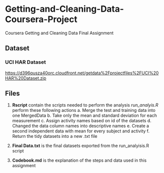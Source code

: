 # Getting-and-Cleaning-Data-Coursera-Project
Coursera Getting and Cleaning Data Final Assignment

## Dataset
### UCI HAR Dataset
https://d396qusza40orc.cloudfront.net/getdata%2Fprojectfiles%2FUCI%20HAR%20Dataset.zip

## Files
1. **Rscript** contain the scripts needed to perform the analysis
    *run_analyis.R* perform these following actions
     a. Merge the test and training data into one MergedData
     b. Take only the mean and standard deviation for each measurement
     c. Assign activity names based on id of the datasets
     d. Changed the data column names into descriptive names
     e. Create a second independent data with mean for every subject and activity
     f. Return the tidy datasets into a new .txt file
     
2. **Final Data.txt** is the final datasets exported from the run_analyisis.R script
3. **Codebook.md** is the explanation of the steps and data used in this assignment
